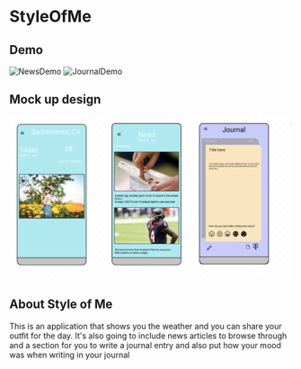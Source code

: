 # StyleOfMe

## Demo
![NewsDemo](newsdemo.gif) ![JournalDemo](journaldemo2.gif)
## Mock up design
<img src="SS/mockup.png" >


## About Style of Me

This is an application that shows you the weather and you can share your outfit for the day. It's also going to include news articles to browse through and a section for you to write a journal entry and also put how your mood was when writing in your journal

